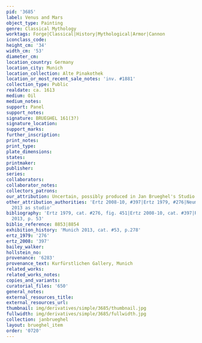 ```yaml
---
pid: '3685'
label: Venus and Mars
object_type: Painting
genre: Classical Mythology
worktags: Forge|Classical|History|Mythological|Armor|Cannon
iconclass_code:
height_cm: '34'
width_cm: '53'
diameter_cm:
location_country: Germany
location_city: Munich
location_collection: Alte Pinakothek
location_or_most_recent_sale_notes: 'inv. #1881'
collection_type: Public
realdate: ca. 1613
medium: Oil
medium_notes:
support: Panel
support_notes:
signature: BRUEGHEL 161(3?)
signature_location:
support_marks:
further_inscription:
print_notes:
print_type:
plate_dimensions:
states:
printmaker:
publisher:
series:
collaborators:
collaborator_notes:
collectors_patrons:
our_attribution: Uncertain, possibly produced in Jan Brueghel's Studio
other_attribution_authorities: 'Ertz 2008-10, #397|Ertz 1979, #276|Neumeister in Munich
  2013 as studio'
bibliography: 'Ertz 1979, cat. #276, fig. 451|Ertz 2008-10, cat. #397|Ruby in Munich
  2013, p. 53'
biblio_reference: 8853|8854
exhibition_history: 'Munich 2013, cat. #53, p.278'
ertz_1979: '276'
ertz_2008: '397'
bailey_walker:
hollstein_no:
provenance: '6283'
provenance_text: Kurfürstlichen Gallery, Munich
related_works:
related_works_notes:
copies_and_variants:
curatorial_files: '650'
general_notes:
external_resources_title:
external_resources_url:
thumbnail: img/derivatives/simple/3685/thumbnail.jpg
fullwidth: img/derivatives/simple/3685/fullwidth.jpg
collection: janbrueghel
layout: brueghel_item
order: '0720'
---
```

